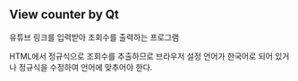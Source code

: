 ## View counter by Qt
유튜브 링크를 입력받아 조회수를 출력하는 프로그램

HTML에서 정규식으로 조회수를 추출하므로 브라우저 설정 언어가 한국어로 되어 있거나 정규식을 수정하여 언어에 맞추어야 한다.